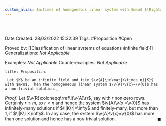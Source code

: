 ```yaml
---
custom_alias: $m\times n$ homogeneous linear system with $m<n$ $\Rightarrow$ non-trivial solutions
---
```


<br />
<br />

Date Created: 28/03/2022 15:32:39
Tags: #Proposition #Open 

Proved by: [[Classification of linear systems of equations (infinite field)]]
Generalizations: _Not Applicable_

Examples: _Not Applicable_
Counterexamples: _Not Applicable_

``` ad-Proposition
title: Proposition.

_Let $K$ be an infinite field and take $\v{A}\in\mat{m\times n}{K}$ with $m<n$. Then the homogeneous linear system $\v{A}\v{x}=\v{0}$ has a non-trivial solution._

```

_Proof_. Let $\v{R}\coloneqq\rref\l(\v{A}\r)$, say with $r$ non-zero rows. Certainly $r\leq m$, so $r<n$ and hence the system $\v{A}\v{x}=\v{0}$ has infinitely-many solutions if $\l|K\r|=\infty$ and finitely-many, but more than $1$, if $\l|K\r|<\infty$. In any case, the system $\v{A}\v{x}=\v{0}$ has more than one solution and hence has a non-trivial solution.<span style="float:right;">$\blacksquare$</span>
